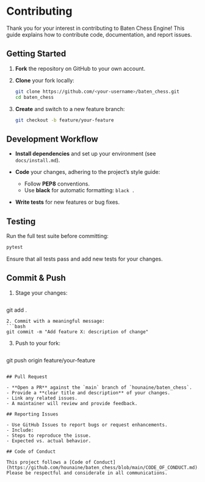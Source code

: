 # Contributing

Thank you for your interest in contributing to Baten Chess Engine! This guide explains how to contribute code, documentation, and report issues.

## Getting Started

1. **Fork** the repository on GitHub to your own account.
2. **Clone** your fork locally:

   ```bash
   git clone https://github.com/<your-username>/baten_chess.git
   cd baten_chess
   ```
3. **Create** and switch to a new feature branch:

   ```bash
   git checkout -b feature/your-feature
   ```

## Development Workflow

* **Install dependencies** and set up your environment (see `docs/install.md`).
* **Code** your changes, adhering to the project’s style guide:

  * Follow **PEP8** conventions.
  * Use **black** for automatic formatting: `black .`
* **Write tests** for new features or bug fixes.

## Testing

Run the full test suite before committing:

```bash
pytest
```

Ensure that all tests pass and add new tests for your changes.

## Commit & Push

1. Stage your changes:

   ```bash
   ```

git add .

````
2. Commit with a meaningful message:
```bash
git commit -m "Add feature X: description of change"
````

3. Push to your fork:

   ```bash
   ```

git push origin feature/your-feature

```

## Pull Request

- **Open a PR** against the `main` branch of `hounaine/baten_chess`.
- Provide a **clear title and description** of your changes.
- Link any related issues.
- A maintainer will review and provide feedback.

## Reporting Issues

- Use GitHub Issues to report bugs or request enhancements.
- Include:
- Steps to reproduce the issue.
- Expected vs. actual behavior.

## Code of Conduct

This project follows a [Code of Conduct](https://github.com/hounaine/baten_chess/blob/main/CODE_OF_CONDUCT.md). Please be respectful and considerate in all communications.

```
